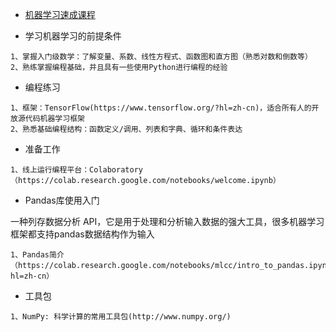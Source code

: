 * [机器学习速成课程](https://developers.google.com/machine-learning/crash-course/prereqs-and-prework?hl=zh-cn)

* 学习机器学习的前提条件
```
1、掌握入门级数学：了解变量、系数、线性方程式、函数图和直方图（熟悉对数和倒数等）
2、熟练掌握编程基础，并且具有一些使用Python进行编程的经验
```

* 编程练习
```
1、框架：TensorFlow(https://www.tensorflow.org/?hl=zh-cn)，适合所有人的开放源代码机器学习框架
2、熟悉基础编程结构：函数定义/调用、列表和字典、循环和条件表达
```

* 准备工作
```
1、线上运行编程平台：Colaboratory（https://colab.research.google.com/notebooks/welcome.ipynb）
```

* Pandas库使用入门

一种列存数据分析 API，它是用于处理和分析输入数据的强大工具，很多机器学习框架都支持pandas数据结构作为输入
```
1、Pandas简介（https://colab.research.google.com/notebooks/mlcc/intro_to_pandas.ipynb?hl=zh-cn）
```

* 工具包

```
1、NumPy: 科学计算的常用工具包(http://www.numpy.org/)
```



